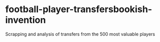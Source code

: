 # football-player-transfersbookish-invention
Scrapping and analysis of transfers from the 500 most valuable players
